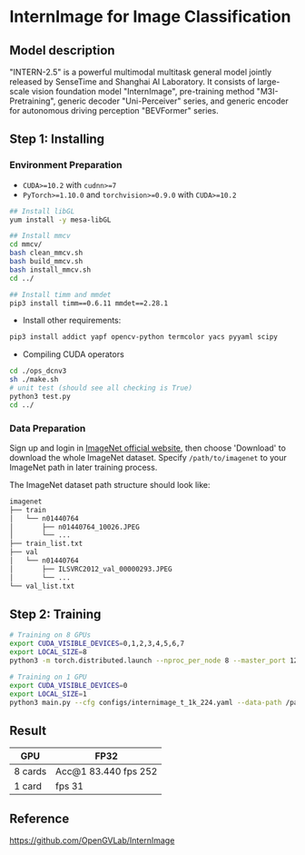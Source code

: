 # InternImage for Image Classification

## Model description

"INTERN-2.5" is a powerful multimodal multitask general model jointly released by SenseTime and Shanghai AI Laboratory. It consists of large-scale vision foundation model "InternImage", pre-training method "M3I-Pretraining", generic decoder "Uni-Perceiver" series, and generic encoder for autonomous driving perception "BEVFormer" series.

## Step 1: Installing

### Environment Preparation

-  `CUDA>=10.2` with `cudnn>=7` 
-  `PyTorch>=1.10.0` and `torchvision>=0.9.0` with `CUDA>=10.2`

```bash
## Install libGL
yum install -y mesa-libGL

## Install mmcv
cd mmcv/
bash clean_mmcv.sh
bash build_mmcv.sh
bash install_mmcv.sh
cd ../

## Install timm and mmdet
pip3 install timm==0.6.11 mmdet==2.28.1
```

- Install other requirements:

```bash
pip3 install addict yapf opencv-python termcolor yacs pyyaml scipy
```

- Compiling CUDA operators
```bash
cd ./ops_dcnv3
sh ./make.sh
# unit test (should see all checking is True)
python3 test.py
cd ../
```

### Data Preparation

Sign up and login in [ImageNet official website](https://www.image-net.org/index.php), then choose 'Download' to download the whole ImageNet dataset. Specify `/path/to/imagenet` to your ImageNet path in later training process.

The ImageNet dataset path structure should look like:

```bash
imagenet
├── train
│   └── n01440764
│       ├── n01440764_10026.JPEG
│       └── ...
├── train_list.txt
├── val
│   └── n01440764
│       ├── ILSVRC2012_val_00000293.JPEG
│       └── ...
└── val_list.txt
```

## Step 2: Training

```bash
# Training on 8 GPUs
export CUDA_VISIBLE_DEVICES=0,1,2,3,4,5,6,7
export LOCAL_SIZE=8
python3 -m torch.distributed.launch --nproc_per_node 8 --master_port 12345  main.py --cfg configs/internimage_t_1k_224.yaml --data-path /path/to/imagenet

# Training on 1 GPU
export CUDA_VISIBLE_DEVICES=0
export LOCAL_SIZE=1
python3 main.py --cfg configs/internimage_t_1k_224.yaml --data-path /path/to/imagenet

```

## Result

| GPU         | FP32                                 |
| ----------- | ------------------------------------ |
| 8 cards     |  Acc@1 83.440     fps 252            |
| 1 card      |                   fps 31             |

## Reference

https://github.com/OpenGVLab/InternImage
